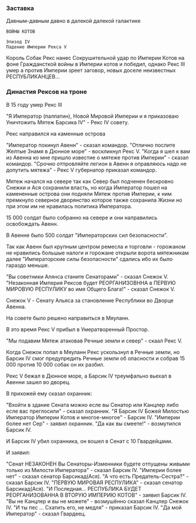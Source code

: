 ### Заставка

Давным-давным давно в далекой далекой галактике

    ВОЙНЫ КОТОВ

    Эпизод IV
    Падение Империи Рекса V

Король Собак Рекс нанес Сокрушительной удар по Империи Котов
на фоне Граждансткой войны в Империи котов и победил,
однако Рекс III умер а против Империи зреет заговор,
новых доселе неизвестных РЕСПУБЛИКАНЦЕВ...

### Династия Рексов на троне

В 15 году умер Рекс III

"Я Император (палпатин), Новой Мировой Империи и я приказоваю Уничтожить Мятеж Барсика IV" - Рекс IV совету.

Рекс направился на каменные острова

"Император покинул Авенн" - сказал командор.
"Отлично послите Желтые Знамя в Дюнное море" - воскликнул Рекс V.
"Когда я шел к вам из Авенна ко мне пришло известие о мятеже против Империи" - сказал командор.
"Срочно отпровляйте легион в Авенн я оправляюсь надо не допутить мятежа" - Рекс V губернатор приказал командор.

<!-- сдеся -->

Мятеж начался на севере так как Север был подченен бескровно Снежки и Ася сохранили власть, но когда Император пошел на камененные острова они подняли Мятеж против Империи,
к ним премкнуло северное дворянство которое также сохранила Жизни но при этом им не нравилась политика Императора.

15 000 солдат было собранно на севере
и они направились освобождать Авенн.

В Авенне было 500 солдат "Императорских сил безопасности".

Так как Авенн был крупным центром ремесла и торговли - горожаном не нравились большые налоги
и горожане открыли ворота мятежникам далее "Императорские силы безопасности" сдались ибо их было гараздо меньше.

"Вы советники Алянса станите Сенаторами" - сказал Снежок V.
"Незаконная Империя Рексов будет РЕОРГАНИЗОВННА в ПЕРВУЮ МИРОВУЮ РЕСПУЛИКУ во имя Общего Блага!" - сказал Снежок V.

Снежок V - Сенату Альяса за становление Республики во Дворце Авенна.

На совете было решено направиться в Мяуланн.

В это время Рекс V прибыл в Умератворенный Простор.

"Мы подавим Мятеж атаковав Речные земли и север" - скаал Рекс V.

Когда Снежок попал в Мяуланн Рекс ускользнул в Речные земли,
но Барсик IV смог предупредить Речные земли об опасности и собрав 15 000 против 10 000 собак он их разбил.

Рекс V бежал в Дюнное море,
а Барсик IV треумфально вьехал в Авенни зашел во дворец.

В прихожей ему сказал охранник:

"Вхойти в здание Сената можно есле вы Сенатор или Канцлер либо есле вас преглосили" - сказал охранник.
"Я Барсик IV Божей Милостью Император Империи Котов и многое-многое" - Барсик IV.
"Империи более нет Сер" - заявил охранник.
"Да как вы смеете!" - возмутился Барсик IV.

И Барсик IV убил охранника,
он вошел в Сенат с 10 Гвардейцами.

И заявил:

"Сенат НЕЗАКОНЕН Вы Сенаторы-Изменники будете отпущены живыми только из Милости Императора" - сказал Барсик IV.
"Империи более нет" - сказал сенатор Барсикад(Ася).
"А что есть Предатель-Сестра?" - сказал Барсик IV.
"ПЕРВУЮ МИРОВАЯ РЕСПУЛИКА" - сказал сенатор Барсикад(Ася).
"И Последная... РЕСПУБЛИКА БУДЕТ РЕОРГАНИЗОВАННА В ВТОРУЮ ИМПЕРИЮ КОТОВ" - заявил Барсик IV.
"Вы не Канцлер и вы не можете" - возмушённо сказал Канцлер Снежок IV.
"И ты пес ... Схатить его, не медля" - приказал Барсик IV.
"Да мой Император" - сказал Гвардеец.